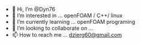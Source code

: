 - 👋 Hi, I’m @Dyn76
- 👀 I’m interested in ...
openFOAM / C++/ linux  
- 🌱 I’m currently learning ...
openFOAM programing
- 💞️ I’m looking to collaborate on ...
- 📫 How to reach me ...
dzierg60@gmail.com

<!---
Dyn76/Dyn76 is a ✨ special ✨ repository because its `README.md` (this file) appears on your GitHub profile.
You can click the Preview link to take a look at your changes.
--->
